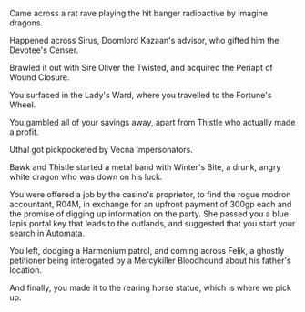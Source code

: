 Came across a rat rave playing the hit banger radioactive by imagine dragons.

Happened across Sirus, Doomlord Kazaan's advisor, who gifted him the Devotee's Censer.

Brawled it out with Sire Oliver the Twisted, and acquired the Periapt of Wound Closure.

You surfaced in the Lady's Ward, where you travelled to the Fortune's Wheel.

You gambled all of your savings away, apart from Thistle who actually made a profit.

Uthal got pickpocketed by Vecna Impersonators.

Bawk and Thistle started a metal band with Winter's Bite, a drunk, angry white dragon who was down on his luck.

You were offered a job by the casino's proprietor, to find the rogue modron accountant, R04M, in exchange for an upfront payment of 300gp each and the promise of digging up information on the party. She passed you a blue lapis portal key that leads to the outlands, and suggested that you start your search in Automata.

You left, dodging a Harmonium patrol, and coming across Felik, a ghostly petitioner being interogated by a Mercykiller Bloodhound about his father's location.

And finally, you made it to the rearing horse statue, which is where we pick up.